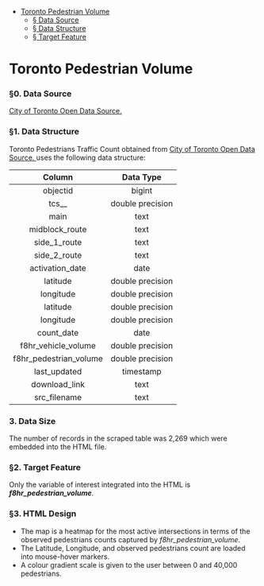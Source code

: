 <!-- TOC -->
* [Toronto Pedestrian Volume](#toronto-pedestrian-volume)
    * [§ Data Source](#-data-source)
    * [§ Data Structure](#-data-structure)
    * [§ Target Feature](#-target-feature)
<!-- TOC -->

# Toronto Pedestrian Volume

### §0. Data Source

[City of Toronto Open Data Source.
](https://open.toronto.ca/dataset/traffic-volumes-at-intersections-for-all-modes/)

### §1. Data Structure

Toronto Pedestrians Traffic Count obtained from [City of Toronto Open Data Source.
](https://open.toronto.ca/dataset/traffic-volumes-at-intersections-for-all-modes/) uses the following data structure:

|         Column         |    Data Type     |
|:----------------------:|:----------------:|
|        objectid        |      bigint      |
|         tcs__          | double precision |
|          main          |       text       |
|     midblock_route     |       text       |
|      side_1_route      |       text       |
|      side_2_route      |       text       |
|    activation_date     |       date       |
|        latitude        | double precision |
|       longitude        | double precision |
|        latitude        | double precision |
|       longitude        | double precision |
|       count_date       |       date       |
|  f8hr_vehicle_volume   | double precision |
| f8hr_pedestrian_volume | double precision |
|      last_updated      |    timestamp     |
|     download_link      |       text       |
|      src_filename      |       text       |

### 3. Data Size
The number of records in the scraped table was 2,269 which were embedded into the HTML file.

### §2. Target Feature
Only the variable of interest integrated into the HTML is _**_f8hr_pedestrian_volume_**_.

### §3. HTML Design
- The map is a heatmap for the most active intersections in terms of the observed pedestrians counts captured by _f8hr_pedestrian_volume_.  
- The Latitude, Longitude, and observed pedestrians count are loaded into mouse-hover markers.
- A colour gradient scale is given to the user between 0 and 40,000 pedestrians.